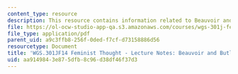 ```yaml
---
content_type: resource
description: This resource contains information related to Beauvoir and Butler.
file: https://ol-ocw-studio-app-qa.s3.amazonaws.com/courses/wgs-301j-feminist-thought-fall-2014/aa9149843e875dfb8c96d38df46f37d3_MITWGS_301JF14_Sess9.pdf
file_type: application/pdf
parent_uid: a9c3ffb8-256f-0ded-f7cf-d73158886d56
resourcetype: Document
title: 'WGS.301JF14 Feminist Thought - Lecture Notes: Beauvoir and Butler'
uid: aa914984-3e87-5dfb-8c96-d38df46f37d3
---
```

